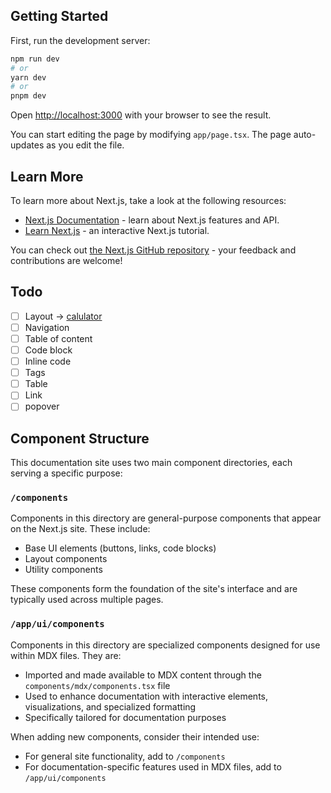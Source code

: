 ## Getting Started

First, run the development server:

```bash
npm run dev
# or
yarn dev
# or
pnpm dev
```

Open [http://localhost:3000](http://localhost:3000) with your browser to see the result.

You can start editing the page by modifying `app/page.tsx`. The page auto-updates as you edit the file.

## Learn More

To learn more about Next.js, take a look at the following resources:

- [Next.js Documentation](https://nextjs.org/docs) - learn about Next.js features and API.
- [Learn Next.js](https://nextjs.org/learn) - an interactive Next.js tutorial.

You can check out [the Next.js GitHub repository](https://github.com/vercel/next.js/) - your feedback and contributions are welcome!

## Todo

- [ ] Layout -> [calulator](https://utopia.fyi/grid/calculator?c=320,16,1.125,1240,18,1.333,5,1,&s=0.75|0.5|0.25,1.5|2|3|4|6,s-l&g=s,2xl,xl,12)
- [ ] Navigation
- [ ] Table of content
- [ ] Code block
- [ ] Inline code
- [ ] Tags
- [ ] Table
- [ ] Link
- [ ] popover

## Component Structure

This documentation site uses two main component directories, each serving a specific purpose:

### `/components`

Components in this directory are general-purpose components that appear on the Next.js site. These include:

- Base UI elements (buttons, links, code blocks)
- Layout components
- Utility components

These components form the foundation of the site's interface and are typically used across multiple pages.

### `/app/ui/components`

Components in this directory are specialized components designed for use within MDX files. They are:

- Imported and made available to MDX content through the `components/mdx/components.tsx` file
- Used to enhance documentation with interactive elements, visualizations, and specialized formatting
- Specifically tailored for documentation purposes

When adding new components, consider their intended use:

- For general site functionality, add to `/components`
- For documentation-specific features used in MDX files, add to `/app/ui/components`
